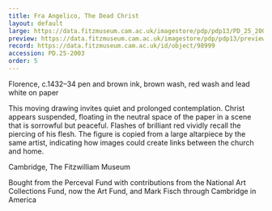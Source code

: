 ```yaml
---
title: Fra Angelico, The Dead Christ
layout: default
large: https://data.fitzmuseum.cam.ac.uk/imagestore/pdp/pdp13/PD_25_2003.jpg
preview: https://data.fitzmuseum.cam.ac.uk/imagestore/pdp/pdp13/preview_PD_25_2003.jpg
record: https://data.fitzmuseum.cam.ac.uk/id/object/98999
accession: PD.25-2003
order: 5
---
```


Florence, c.1432–34 pen and brown ink, brown wash, red wash and lead white on paper

This moving drawing invites quiet and prolonged contemplation. Christ appears suspended, floating in the neutral space of the paper in a scene that is sorrowful but peaceful. Flashes of brilliant red vividly recall the piercing of his flesh. The figure is copied from a large altarpiece by the same artist, indicating how images could create links between the church and home.

Cambridge, The Fitzwilliam Museum

Bought from the Perceval Fund with contributions from the National Art Collections Fund, now the Art Fund, and Mark Fisch through Cambridge in America
